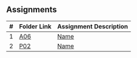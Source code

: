 ##  Assignments

|   #   | Folder Link                 | Assignment Description             |
| :---: | --------------------------- | ---------------------------------- |
|   1   | [A06]([./A06-Hardwood-Sneezy/README.md](https://github.com/Aueza/4883-Programming-Techniques/edit/main/Assignments/README.md))   | [Name]() |
|   2   | [P02]()      | [Name]()  |




